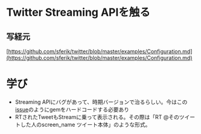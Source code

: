 # Twitter Streaming APIを触る

## 写経元

[https://github.com/sferik/twitter/blob/master/examples/Configuration.md](https://github.com/sferik/twitter/blob/master/examples/Configuration.md)

# 学び

- Streaming APIにバグがあって、時期バージョンで治るらしい。今はこの[issue](https://github.com/sferik/twitter/issues/709)のようにgemをハードコードする必要あり
- RTされたTweetもStreamに乗って表示される。その際は「RT @そのツイートした人のscreen_name ツイート本体」のような形式。

